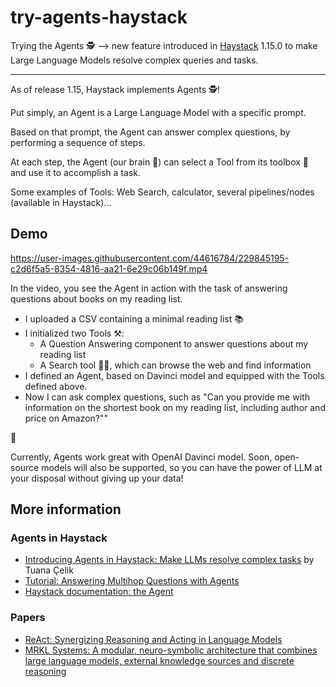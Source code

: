 # try-agents-haystack
Trying the Agents 🕵️ --> new feature introduced in [Haystack](https://github.com/deepset-ai/haystack) 1.15.0 to make Large Language Models resolve complex queries and tasks.

---
As of release 1.15, Haystack implements Agents 🕵️!

Put simply, an Agent is a Large Language Model with a specific prompt.

Based on that prompt, the Agent can answer complex questions, by performing a sequence of steps.

At each step, the Agent (our brain 🧠) can select a Tool from its toolbox 🧰 and use it to accomplish a task.

Some examples of Tools: Web Search, calculator, several pipelines/nodes (available in Haystack)...

## Demo
https://user-images.githubusercontent.com/44616784/229845195-c2d6f5a5-8354-4816-aa21-6e29c06b149f.mp4


In the video, you see the Agent in action with the task of answering questions about books on my reading list.

* I uploaded a CSV containing a minimal reading list 📚
* I initialized two Tools ⚒️:
    * A Question Answering component to answer questions about my reading list
    * A Search tool 🔎🌐, which can browse the web and find information
* I defined an Agent, based on Davinci model and equipped with the Tools defined above.
* Now I can ask complex questions, such as "Can you provide me with information on the shortest book on my reading list, including author and price on Amazon?""

🚀

Currently, Agents work great with OpenAI Davinci model.
Soon, open-source models will also be supported, so you can have the power of LLM at your disposal without giving up your data!

## More information
### Agents in Haystack
- [Introducing Agents in Haystack: Make LLMs resolve complex tasks](https://haystack.deepset.ai/blog/introducing-haystack-agents) by Tuana Çelik
- [Tutorial: Answering Multihop Questions with Agents](https://haystack.deepset.ai/tutorials/23_answering_multihop_questions_with_agents)
- [Haystack documentation: the Agent](https://docs.haystack.deepset.ai/docs/agent)

### Papers
- [ReAct: Synergizing Reasoning and Acting in Language Models](https://arxiv.org/abs/2210.03629)
- [MRKL Systems: A modular, neuro-symbolic architecture that combines large language models, external knowledge sources and discrete reasoning](https://arxiv.org/abs/2205.00445)
